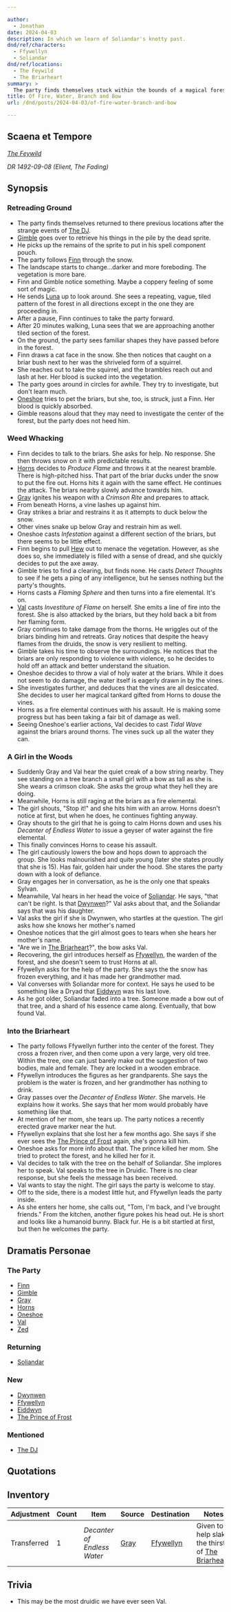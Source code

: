 ```yaml
---

author:
  - Jonathan
date: 2024-04-03
description: In which we learn of Soliandar's knotty past.
dnd/ref/characters:
  - Ffywellyn
  - Soliandar
dnd/ref/locations:
  - The Feywild
  - The Briarheart
summary: >
  The party finds themselves stuck within the bounds of a magical forest. After trying unsuccessfully to fight their way out, they are confronted by the young guardian of forest, who desperately needs their help.
title: Of Fire, Water, Branch and Bow
url: /dnd/posts/2024-04-03/of-fire-water-branch-and-bow

---
```


## Scaena et Tempore

_[The Feywild](/dnd/locations/the-feywild)_

_DR 1492-09-08 (Elient, The Fading)_

## Synopsis

### Retreading Ground

- The party finds themselves returned to there previous locations after the strange events of [The DJ](/dnd/npcs/the-dj).
- [Gimble](/dnd/characters/gimble-the-diviner) goes over to retrieve his things in the pile by the dead sprite.
- He picks up the remains of the sprite to put in his spell component pouch.
- The party follows [Finn](/dnd/characters/finn) through the snow.
- The landscape starts to change...darker and more foreboding. The vegetation is more bare.
- Finn and Gimble notice something. Maybe a coppery feeling of some sort of magic.
- He sends [Luna](dnd/npcs/luna) up to look around. She sees a repeating, vague, tiled pattern of the forest in all directions except in the one they are proceeding in.
- After a pause, Finn continues to take the party forward.
- After 20 minutes walking, Luna sees that we are approaching another tiled section of the forest.
- On the ground, the party sees familiar shapes they have passed before in the forest.
- Finn draws a cat face in the snow. She then notices that caught on a briar bush next to her was the shriveled form of a squirrel.
- She reaches out to take the squirrel, and the brambles reach out and lash at her. Her blood is sucked into the vegetation.
- The party goes around in circles for awhile. They try to investigate, but don't learn much.
- [Oneshoe](/dnd/characters/oneshoe) tries to pet the briars, but she, too, is struck, just a Finn. Her blood is quickly absorbed.
- Gimble reasons aloud that they may need to investigate the center of the forest, but the party does not heed him.

### Weed Whacking

- Finn decides to talk to the briars. She asks for help. No response. She then throws snow on it with predictable results.
- [Horns](/dnd/characters/horns) decides to *Produce Flame* and throws it at the nearest bramble. There is high-pitched hiss. That part of the briar ducks under the snow to put the fire out. Horns hits it again with the same effect. He continues the attack. The briars nearby slowly advance towards him.
- [Gray](/dnd/characters/haeltin-var-astora) ignites his weapon with a *Crimson Rite* and prepares to attack.
- From beneath Horns, a vine lashes up against him.
- Gray strikes a briar and restrains it as it attempts to duck below the snow.
- Other vines snake up below Gray and restrain him as well.
- Oneshoe casts *Infestation* against a different section of the briars, but there seems to be little effect.
- Finn begins to pull [Hew](/dnd/notes/hew) out to menace the vegetation. However, as she does so, she immediately is filled with a sense of dread, and she quickly decides to put the axe away.
- Gimble tries to find a clearing, but finds none. He casts *Detect Thoughts* to see if he gets a ping of any intelligence, but he senses nothing but the party's thoughts.
- Horns casts a *Flaming Sphere* and then turns into a fire elemental. It's on.
- [Val](/dnd/characters/val) casts *Investiture of Flame* on herself. She emits a line of fire into the forest. She is also attacked by the briars, but they hold back a bit from her flaming form.
- Gray continues to take damage from the thorns. He wriggles out of the briars binding him and retreats. Gray notices that despite the heavy flames from the druids, the snow is very resilient to melting.
- Gimble takes his time to observe the surroundings. He notices that the briars are only responding to violence with violence, so he decides to hold off an attack and better understand the situation.
- Oneshoe decides to throw a vial of holy water at the briars. While it does not seem to do damage, the water itself is eagerly drawn in by the vines.
- She investigates further, and deduces that the vines are all desiccated. She decides to user her magical tankard gifted from Horns to douse the vines.
- Horns as a fire elemental continues with his assault. He is making some progress but has been taking a fair bit of damage as well.
- Seeing Oneshoe's earlier actions, Val decides to cast *Tidal Wave* against the briars around thorns. The vines suck up all the water they can.

### A Girl in the Woods

- Suddenly Gray and Val hear the quiet creak of a bow string nearby. They see standing on a tree branch a small girl with a bow as tall as she is. She wears a crimson cloak. She asks the group what they hell they are doing.
- Meanwhile, Horns is still raging at the briars as a fire elemental.
- The girl shouts, "Stop it!" and she hits him with an arrow. Horns doesn't notice at first, but when he does, he continues fighting anyway.
- Gray shouts to the girl that he is going to calm Horns down and uses his *Decanter of Endless Water* to issue a geyser of water against the fire elemental.
- This finally convinces Horns to cease his assault.
- The girl cautiously lowers the bow and hops down to approach the group. She looks malnourished and quite young (later she states proudly that she is 15). Has fair, golden hair under the hood. She stares the party down with a look of defiance.
- Gray engages her in conversation, as he is the only one that speaks Sylvan.
- Meanwhile, Val hears in her head the voice of [Soliandar](/dnd/npcs/soliandar). He says, "that can't be right. Is that [Dwynwen](/dnd/npcs/dwynwen)?" Val asks about that, and the Soliandar says that was his daughter. 
- Val asks the girl if she is Dwynwen, who startles at the question. The girl asks how she knows her mother's named
- Oneshoe notices that the girl almost goes to tears when she hears her mother's name.
- "Are we in [The Briarheart](/dnd/locations/the-briarheart)?", the bow asks Val.
- Recovering, the girl introduces herself as [Ffywellyn](/dnd/npcs/ffywellyn), the warden of the forest, and she doesn't seem to trust Horns at all.
- Ffywellyn asks for the help of the party. She says the the snow has frozen everything, and it has made her grandmother mad.
- Val converses with Soliandar more for context. He says he used to be something like a Dryad that [Eiddwyn](/dnd/npcs/ffywellyn) was his last love.
- As he got older, Soliandar faded into a tree. Someone made a bow out of that tree, and a shard of his essence came along. Eventually, that bow found Val.

### Into the Briarheart

- The party follows Ffywellyn further into the center of the forest. They cross a frozen river, and then come upon a very large, very old tree. Within the tree, one can just barely make out the suggestion of two bodies, male and female. They are locked in a wooden embrace.
- Ffywellyn introduces the figures as her grandparents. She says the problem is the water is frozen, and her grandmother has nothing to drink.
- Gray passes over the *Decanter of Endless Water*. She marvels. He explains how it works. She says that her mom would probably have something like that.
- At mention of her mom, she tears up. The party notices a recently erected grave marker near the hut.
- Ffywellyn explains that she lost her a few months ago. She says if she ever sees the [The Prince of Frost](/dnd/npcs/the-prince-of-frost) again, she's gonna kill him.
- Oneshoe asks for more info about that. The prince killed her mom. She tried to protect the forest, and he killed her for it.
- Val decides to talk with the tree on the behalf of Soliandar. She implores her to speak. Val speaks to the tree in Druidic. There is no clear response, but she feels the message has been received.
- Val wants to stay the night. The girl says the party is welcome to stay.
- Off to the side, there is a modest little hut, and Ffywellyn leads the party inside.
- As she enters her home, she calls out, "Tom, I'm back, and I've brought friends." From the kitchen, another figure pokes his head out. He is short and looks like a humanoid bunny. Black fur. He is a bit startled at first, but then he welcomes the party.

## Dramatis Personae

### The Party

- [Finn](/dnd/characters/finn)
- [Gimble](/dnd/characters/gimble-the-diviner)
- [Gray](/dnd/characters/haeltin-var-astora)
- [Horns](/dnd/characters/horns)
- [Oneshoe](/dnd/characters/oneshoe)
- [Val](/dnd/characters/val)
- [Zed](/dnd/characters/zed)

### Returning

- [Soliandar](/dnd/npcs/soliandar) 

### New

- [Dwynwen](/dnd/npcs/dwynwen)
- [Ffywellyn](/dnd/npcs/ffywellyn.md)
- [Eiddwyn](/dnd/npcs/eiddwyn.md)
- [The Prince of Frost](/dnd/npcs/the-prince-of-frost)

### Mentioned

- [The DJ](/dnd/npcs/the-dj)

## Quotations

## Inventory

| Adjustment  | Count | Item                        | Source                                       | Destination                             | Notes                                                                 |
| ----------- | ----- | --------------------------- | -------------------------------------------- | --------------------------------------- | --------------------------------------------------------------------- |
| Transferred | 1     | *Decanter of Endless Water* | [Gray](/dnd/characters/haeltin-var-astora) | [Ffywellyn](/dnd/npcs/ffywellyn.md) | Given to help slake the thirst of [The Briarheart](/dnd/locations/the-briarheart). |

## Trivia

- This may be the most druidic we have ever seen Val.

